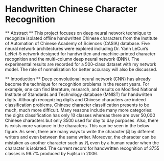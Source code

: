 # Handwritten Chinese Character Recognition

** Abstract **
This project focuses on deep neural network technique to recognize isolated offline handwritten Chinese characters from the Institute of Automation of Chinese Academy of Sciences (CASIA) database. Five neural network architectures were explored including Dr. Yann LeCun’s LeNet-5 network designed for handwritten and machine-printed character recognition and the multi-column deep neural network (DNN). The experimental results are recorded for a 500-class dataset with my network model. The role of normalization for better accuracy will also be discussed.


** Introduction **
Deep convolutional neural network (CNN) has already become the technique for recognition problems in the recent years. For example, one can find literature, research, and results on Modified National Institute of Standards and Technology database (MNIST) for handwritten digits. Although recognizing digits and Chinese characters are indeed classification problems, Chinese character classification presents to be much, much more difficult. Many reasons include many more categories: the digits classification has only 10 classes whereas there are over 50,000 Chinese characters but only 3500 used for day to day purposes. Also, there is exists more variance in the characters. This can be seen in the below figure. As seen, there are many ways to write the character 风  by different writers and even between the same writer. Moreover, the character can be mistaken as another character such as 凡 even by a human reader when the character is isolated. The current record for handwritten recognition of 3755 classes is 96.7% produced by Fujitsu in 2006.
